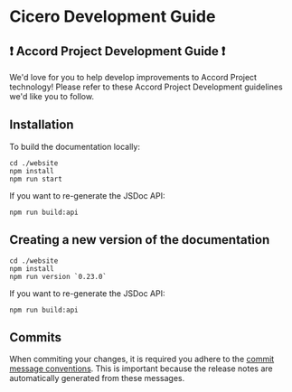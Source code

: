 # Cicero Development Guide

## ❗ Accord Project Development Guide ❗
We'd love for you to help develop improvements to Accord Project technology! Please refer to these Accord Project Development guidelines we'd like you to follow.

## Installation

To build the documentation locally:
```
cd ./website
npm install
npm run start
```
If you want to re-generate the JSDoc API:
```
npm run build:api
```

## Creating a new version of the documentation

```
cd ./website
npm install
npm run version `0.23.0`
```
If you want to re-generate the JSDoc API:
```
npm run build:api
```

## Commits
When commiting your changes, it is required you adhere to the [commit message conventions]. This is important because the release notes are automatically generated from these messages.

[commit message conventions]: https://www.conventionalcommits.org/en/v1.0.0/
